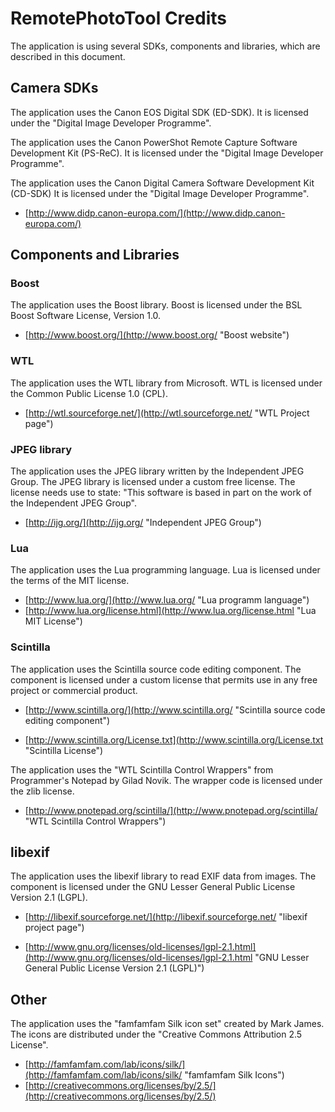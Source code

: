 # RemotePhotoTool Credits #

The application is using several SDKs, components and libraries, which are described
in this document.

## Camera SDKs ##

The application uses the Canon EOS Digital SDK (ED-SDK). It is licensed under the
"Digital Image Developer Programme".

The application uses the Canon PowerShot Remote Capture Software Development Kit
(PS-ReC). It is licensed under the "Digital Image Developer Programme".

The application uses the Canon Digital Camera Software Development Kit (CD-SDK)
It is licensed under the "Digital Image Developer Programme".

- [http://www.didp.canon-europa.com/](http://www.didp.canon-europa.com/)

## Components and Libraries ##

### Boost ###

The application uses the Boost library. Boost is licensed under the BSL Boost
Software License, Version 1.0.

- [http://www.boost.org/](http://www.boost.org/ "Boost website")

### WTL ###

The application uses the WTL library from Microsoft. WTL is licensed under the
Common Public License 1.0 (CPL).

- [http://wtl.sourceforge.net/](http://wtl.sourceforge.net/ "WTL Project page")

### JPEG library ###

The application uses the JPEG library written by the Independent JPEG Group. The JPEG
library is licensed under a custom free license. The license needs use to state: 
"This software is based in part on the work of the Independent JPEG Group".

- [http://ijg.org/](http://ijg.org/ "Independent JPEG Group") 

### Lua ###

The application uses the Lua programming language. Lua is licensed under the terms of
the MIT license.

- [http://www.lua.org/](http://www.lua.org/ "Lua programm language")
- [http://www.lua.org/license.html](http://www.lua.org/license.html "Lua MIT License")

### Scintilla ###

The application uses the Scintilla source code editing component. The component is licensed
under a custom license that permits use in any free project or commercial product.

- [http://www.scintilla.org/](http://www.scintilla.org/ "Scintilla source code editing component")

- [http://www.scintilla.org/License.txt](http://www.scintilla.org/License.txt "Scintilla License")

The application uses the "WTL Scintilla Control Wrappers" from Programmer's Notepad by Gilad Novik.
The wrapper code is licensed under the zlib license.

- [http://www.pnotepad.org/scintilla/](http://www.pnotepad.org/scintilla/ "WTL Scintilla Control Wrappers")

## libexif ##

The application uses the libexif library to read EXIF data from images. The component is licensed
under the GNU Lesser General Public License Version 2.1 (LGPL).

- [http://libexif.sourceforge.net/](http://libexif.sourceforge.net/ "libexif project page")

- [http://www.gnu.org/licenses/old-licenses/lgpl-2.1.html](http://www.gnu.org/licenses/old-licenses/lgpl-2.1.html
 "GNU Lesser General Public License Version 2.1 (LGPL)")

## Other ##

The application uses the "famfamfam Silk icon set" created by Mark James. The icons
are distributed under the "Creative Commons Attribution 2.5 License".

- [http://famfamfam.com/lab/icons/silk/](http://famfamfam.com/lab/icons/silk/ "famfamfam Silk Icons")
- [http://creativecommons.org/licenses/by/2.5/](http://creativecommons.org/licenses/by/2.5/)
